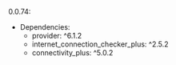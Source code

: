 0.0.74:
- Dependencies:
    - provider: ^6.1.2
    - internet_connection_checker_plus: ^2.5.2
    - connectivity_plus: ^5.0.2